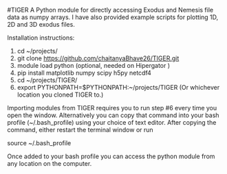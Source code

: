 #TIGER
A Python module for directly accessing Exodus and Nemesis file data as numpy arrays. I have also provided example scripts for plotting 1D, 2D and 3D exodus files.

Installation instructions:
1. cd ~/projects/
2. git clone https://github.com/chaitanyaBhave26/TIGER.git
3. module load python                             (optional, needed on Hipergator )
4. pip install matplotlib numpy scipy h5py netcdf4
5. cd ~/projects/TIGER/
6. export PYTHONPATH=$PYTHONPATH:~/projects/TIGER (Or whichever location you cloned TIGER to.)

Importing modules from TIGER requires you to run step #6 every time you open the window. Alternatively you can copy that command into your bash profile (~/.bash_profile) using your choice of text editor. After copying the command, either restart the terminal window or run

source ~/.bash_profile

Once added to your bash profile you can access the python module from any location on the computer. 
